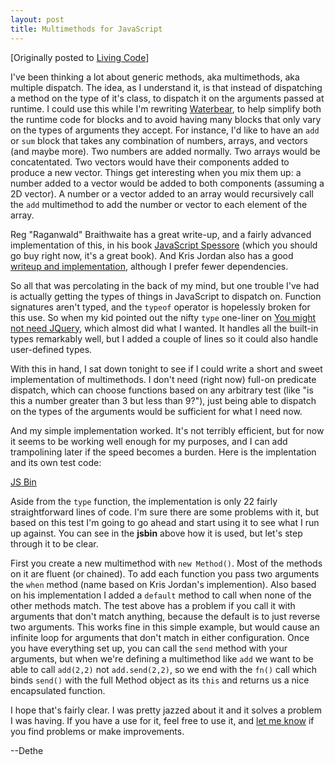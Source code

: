 ```yaml
---
layout: post
title: Multimethods for JavaScript
---
```


[Originally posted to [Living Code](http://livingcode.org/entries/2015_01_09_multimethods/)]

I've been thinking a lot about generic methods, aka multimethods, aka multiple dispatch. The idea, as I understand it, is that instead of dispatching a method on the type of it's class, to dispatch it on the arguments passed at runtime. I could use this while I'm rewriting [Waterbear](http://waterbearlang.com/), to help simplify both the runtime code for blocks and to avoid having many blocks that only vary on the types of arguments they accept. For instance, I'd like to have an `add` or `sum` block that takes any combination of numbers, arrays, and vectors (and maybe more). Two numbers are added normally. Two arrays would be concatentated. Two vectors would have their components added to produce a new vector. Things get interesting when you mix them up: a number added to a vector would be added to both components (assuming a 2D vector). A number or a vector added to an array would recursively call the `add` multimethod to add the number or vector to each element of the array.

 Reg "Raganwald" Braithwaite has a great write-up, and a fairly advanced implementation of this, in his book [JavaScript Spessore](https://leanpub.com/javascript-spessore/read#leanpub-auto-multiple-dispatch) (which you should go buy right now, it's a great book). And Kris Jordan also has a good [writeup and implementation](http://krisjordan.com/multimethod-js), although I prefer fewer dependencies.

So all that was percolating in the back of my mind, but one trouble I've had is actually getting the types of things in JavaScript to dispatch on. Function signatures aren't typed, and the `typeof` operator is hopelessly broken for this use. So when my kid pointed out the nifty `type` one-liner on [You might not need JQuery](http://youmightnotneedjquery.com/#type), which almost did what I wanted. It handles all the built-in types remarkably well, but I added a couple of lines so it could also handle user-defined types.

With this in hand, I sat down tonight to see if I could write a short and sweet implementation of multimethods. I don't need (right now) full-on predicate dispatch, which can choose functions based on any arbitrary test (like "is this a number greater than 3 but less than 9?"), just being able to dispatch on the types of the arguments would be sufficient for what I need now.

And my simple implementation worked. It's not terribly efficient, but for now it seems to be working well enough for my purposes, and I can add trampolining later if the speed becomes a burden. Here is the implentation and its own test code:

<a class="jsbin-embed" href="http://jsbin.com/xavajexogi/1/embed">JS Bin</a><script src="http://static.jsbin.com/js/embed.js"></script>

Aside from the `type` function, the implementation is only 22 fairly straightforward lines of code. I'm sure there are some problems with it, but based on this test I'm going to go ahead and start using it to see what I run up against. You can see in the **jsbin** above how it is used, but let's step through it to be clear.

First you create a new multimethod with `new Method()`. Most of the methods on it are fluent (or chained). To add each function you pass two arguments the `when` method (name based on Kris Jordan's implemention). Also based on his implementation I added a `default` method to call when none of the other methods match. The test above has a problem if you call it with arguments that don't match anything, because the default is to just reverse two arguments. This works fine in this simple example, but would cause an infinite loop for arguments that don't match in either configuration. Once you have everything set up, you can call the `send` method with your arguments, but when we're defining a multimethod like `add` we want to be able to call `add(2,2)` not `add.send(2,2)`, so we end with the `fn()` call which binds `send()` with the full Method object as its `this` and returns us a nice encapsulated function.

I hope that's fairly clear. I was pretty jazzed about it and it solves a problem I was having. If you have a use for it, feel free to use it, and [let me know](https://github.com/waterbearlang/waterbear/issues) if you find problems or make improvements.

--Dethe
